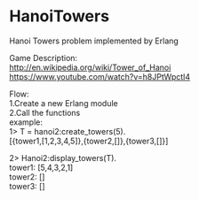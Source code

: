 # HanoiTowers
Hanoi Towers problem implemented by Erlang

Game Description:  
http://en.wikipedia.org/wiki/Tower_of_Hanoi  
https://www.youtube.com/watch?v=h8JPtWpctl4  

Flow:  
1.Create a new Erlang module  
2.Call the functions  
example:  
1> T = hanoi2:create_towers(5).  
[{tower1,[1,2,3,4,5]},{tower2,[]},{tower3,[]}]  

2> Hanoi2:display_towers(T).  
tower1: [5,4,3,2,1]  
tower2: []  
tower3: []
